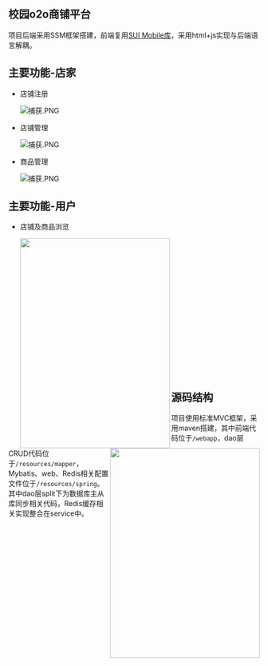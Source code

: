 ## 校园o2o商铺平台

项目后端采用SSM框架搭建，前端复用[SUI Mobile库](http://m.sui.taobao.org/)，采用html+js实现与后端语言解耦。

## 主要功能-店家

* 店铺注册

  ![捕获.PNG](https://i.loli.net/2020/02/16/3tHVDOCm5YMIpf1.png)

* 店铺管理

  ![捕获.PNG](https://i.loli.net/2020/02/16/B4DioGlHOSPfmNw.png)

* 商品管理

  ![捕获.PNG](https://i.loli.net/2020/02/16/5lgxeHQPVq2pkIT.png)

## 主要功能-用户

* 店铺及商品浏览

  <img src="https://i.loli.net/2020/02/16/TtedFMEK3ihDy6P.png" align="left" width="300" height = "420"/><img src="https://i.loli.net/2020/02/16/kyNlhJUecuFiAvm.png" align="right" width="300" height = "420"/>

  

  

  

  

  

  

  

  

  

  

  

  

  
  
  

<br />

<br />

<br />

<br />

<br />

<br />

<br />

<br />

<br />

<br />

<br />

<br />

<br />

<br />

<br />

<br />

## 源码结构

项目使用标准MVC框架，采用maven搭建，其中前端代码位于`/webapp`，dao层CRUD代码位于`/resources/mapper`，Mybatis、web、Redis相关配置文件位于`/resources/spring`。其中dao层split下为数据库主从库同步相关代码，Redis缓存相关实现整合在service中。